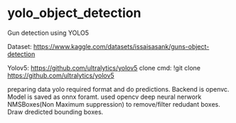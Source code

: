 # yolo_object_detection
Gun detection using YOLO5


Dataset:
 https://www.kaggle.com/datasets/issaisasank/guns-object-detection

Yolov5: 
 https://github.com/ultralytics/yolov5
 clone cmd: !git clone https://github.com/ultralytics/yolov5

preparing data yolo required format and do predictions. 
Backend is openvc.
Model is saved as onnx foramt.
used opencv deep neural nerwork NMSBoxes(Non Maximum suppression) to remove/filter redudant boxes.
Draw dredicted bounding boxes.
